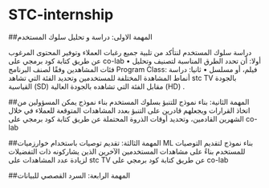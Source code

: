 # STC-internship

##المهمة الاولى: دراسة و تحليل سلوك المستخدم

دراسة سلوك المستخدم لنتأكد من تلبية جميع رغبات العملاء وتوفير المحتوى المرغوب عن طريق كتابة كود برمجي على co-lab
• أولا: أن تحدد الطرق المناسبة لتصنيف وتحليل فئات المشاهدين وفقًا لصنف البرنامج Program Class: فيلم، أو مسلسل
• ثانيا: دراسة أنماط المشاهدة المختلفة للمستخدمين وتحديد الفئة التي تشاهد stc TV بالجودة القياسية (SD) مقابل الفئة التي تشاهده بالجودة العالية (HD) . 

##المهمة الثانية: بناء نموذج للتنبؤ بسلوك المستخدم
بناء نموذج يمكن المسؤولين من اتخاذ القرارات ويجعلهم قادرين على التنبؤ بعدد المشاهدات المتوقعة للعملاء في خلال الشهرين القادمين، وتحديد أوقات الذروة المحتملة عن طريق كتابة كود برمجي على co-lab



##المهمة الثالثة: تقديم توصيات باستخدام خوارزميات ML
بناء نموذج لتقديم التوصيات للمستخدم بناءً على مشاهدات المستخدمين الآخرين الذين يشاركونه ذات التفضيلات لزيادة عدد المشاهدات على stc TV عن طريق كتابة كود برمجي على co-lab


##المهمة الرابعة: السرد القصصي للبيانات

